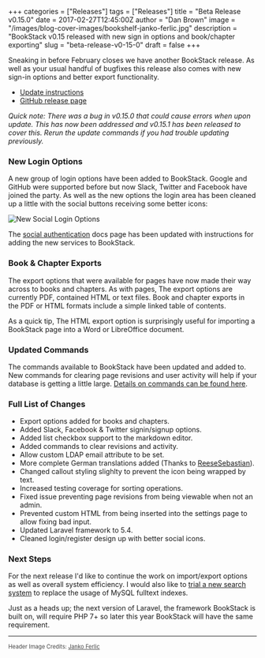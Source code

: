 +++
categories = ["Releases"]
tags = ["Releases"]
title = "Beta Release v0.15.0"
date = 2017-02-27T12:45:00Z
author = "Dan Brown"
image = "/images/blog-cover-images/bookshelf-janko-ferlic.jpg"
description = "BookStack v0.15 released with new sign in options and book/chapter exporting"
slug = "beta-release-v0-15-0"
draft = false
+++

Sneaking in before February closes we have another BookStack release. As well as your usual handful of bugfixes this release also comes with new sign-in options and better export functionality.

* [Update instructions](https://www.bookstackapp.com/docs/admin/updates)
* [GitHub release page](https://github.com/BookStackApp/BookStack/releases/tag/v0.15.0)

*Quick note: There was a bug in v0.15.0 that could cause errors when upon update. This has now been addressed and v0.15.1 has been released to cover this. Rerun the update commands if you had trouble updating previously.*

### New Login Options

A new group of login options have been added to BookStack. Google and GitHub were supported before but now Slack, Twitter and Facebook have joined the party. As well as the new options the login area has been cleaned up a little with the social buttons receiving some better icons:

![New Social Login Options](/images/2017/02/new-social-login-options.png)

The [social authentication](/docs/admin/social-auth/) docs page has been updated with instructions for adding the new services to BookStack.

### Book & Chapter Exports

The export options that were available for pages have now made their way across to books and chapters. As with pages, The export options are currently PDF, contained HTML or text files. Book and chapter exports in the PDF or HTML formats include a simple linked table of contents.

As a quick tip, The HTML export option is surprisingly useful for importing a BookStack page into a Word or LibreOffice document. 

### Updated Commands

The commands available to BookStack have been updated and added to. New commands for clearing page revisions and user activity will help if your database is getting a little large. [Details on commands can be found here](/docs/admin/commands/).

### Full List of Changes

* Export options added for books and chapters.
* Added Slack, Facebook & Twitter signin/signup options.
* Added list checkbox support to the markdown editor.
* Added commands to clear revisions and activity.
* Allow custom LDAP email attribute to be set.
* More complete German translations added (Thanks to [ReeseSebastian](https://github.com/BookStackApp/BookStack/pull/295)).
* Changed callout styling slighlty to prevent the icon being wrapped by text.
* Increased testing coverage for sorting operations.
* Fixed issue preventing page revisions from being viewable when not an admin.
* Prevented custom HTML from being inserted into the settings page to allow fixing bad input.
* Updated Laravel framework to 5.4.
* Cleaned login/register design up with better social icons.


### Next Steps

For the next release I'd like to continue the work on import/export options as well as overall system efficiency. I would also like to [trial a new search system](https://github.com/BookStackApp/BookStack/issues/271) to replace the usage of MySQL fulltext indexes.

Just as a heads up; the next version of Laravel, the framework BookStack is built on, will require PHP 7+ so later this year BookStack will have the same requirement. 

----

<span style="font-size: 0.8em;opacity:0.8;">Header Image Credits: <a href="https://unsplash.com/@thepootphotographer" target="_blank">Janko Ferlic</a></span>
